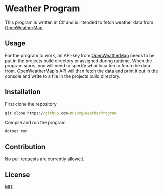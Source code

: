 # Weather Program

This program is written in C# and is intended to fetch weather data from [OpenWeatherMap](https://openweathermap.org/api). 

## Usage

For the program to work, an API-key from [OpenWeatherMap](https://openweathermap.org/api) needs to be put in the projects build directory or assigned during runtime.
When the program starts, you will need to specify what location to fetch the data from. OpenWeatherMap's API will then fetch the data and print it out in the console and write to a file in the projects build directory.

## Installation

First clone the repository

```cmd
git clone https://github.com/nusbog/WeatherProgram
```

Compile and run the program

```cmd
dotnet run
```

## Contribution

No pull requests are currently allowed.

## License

[MIT](https://choosealicense.com/licenses/mit/)
